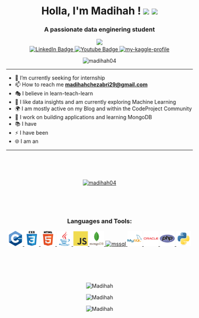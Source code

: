 <h1 align="center">Holla, I'm Madihah ! 
<img src="https://media.giphy.com/media/By0BVzrbAZ0Eo/giphy.gif" width="50px"/>
<img src="https://media.giphy.com/media/MGk7atGEkgm71ZAkTv/giphy.gif" width="50px"/></h1>
</h1>
<h3 align="center">A passionate data enginering student</h3>

<div id="header" align="center">
  <img src="https://media.giphy.com/media/3kPDmoWdBpQPNhCnUG/giphy.gif" width="300"/>
</div>

<div id="badges" align="center">
  <a href="https://www.linkedin.com/in/madihah-che-zabri-a25052204/">
    <img src="https://img.shields.io/badge/LinkedIn-blue?style=for-the-badge&logo=linkedin&logoColor=white" alt="LinkedIn Badge"/>
  </a>
  <a href="https://www.youtube.com/channel/UCx-OLj2d3vO16yEAH0tbxWA">
    <img src="https://img.shields.io/badge/YouTube-red?style=for-the-badge&logo=youtube&logoColor=white" alt="Youtube Badge"/>
  </a>
  <a href="https://www.kaggle.com/madihahutm">
    <img src="https://img.shields.io/badge/Kaggle-blue?style=for-the-badge&logo=kaggle&logoColor=white" alt="my-kaggle-profile"/>
  </a>
  
</div>

<p align="center"> <img src="https://komarev.com/ghpvc/?username=madihah04&label=Profile%20views&color=0e75b6&style=flat" alt="madihah04" /> </p>


<hr>

- 🔭 I’m currently seeking for internship
- 📫 How to reach me **madihahchezabri29@gmail.com**
- 🎭 I believe in learn-teach-learn</li>
- 🔭 I like data insights and am currently exploring Machine Learning</li>
- 🌍 I am mostly active on my Blog and within the CodeProject Community</li>
- 💬 I work on building applications and learning MongoDB</li>
- 📚 I have </li>
- ⚡  I have been </li>
- 🌐 I am an </li>

<hr>
<br>
<br>
<br>

<p align="center"> <a href="https://github.com/ryo-ma/github-profile-trophy"><img src="https://github-profile-trophy.vercel.app/?username=madihah04&column=7&margin-w=15&margin-h=15" alt="madihah04" /></a> </p>


<p align="center"> <a href="https://twitter.com/" target="blank"><img src="https://img.shields.io/twitter/follow/?logo=twitter&style=for-the-badge" alt="" /></a> </p>

<br>

<h3 align="center">Languages and Tools:</h3>
<p align="center"> <a href="https://www.w3schools.com/cpp/" target="_blank" rel="noreferrer"> <img src="https://raw.githubusercontent.com/devicons/devicon/master/icons/cplusplus/cplusplus-original.svg" alt="cplusplus" width="40" height="40"/> </a> <a href="https://www.w3schools.com/css/" target="_blank" rel="noreferrer"> <img src="https://raw.githubusercontent.com/devicons/devicon/master/icons/css3/css3-original-wordmark.svg" alt="css3" width="40" height="40"/> </a> <a href="https://www.w3.org/html/" target="_blank" rel="noreferrer"> <img src="https://raw.githubusercontent.com/devicons/devicon/master/icons/html5/html5-original-wordmark.svg" alt="html5" width="40" height="40"/> </a> <a href="https://www.java.com" target="_blank" rel="noreferrer"> <img src="https://raw.githubusercontent.com/devicons/devicon/master/icons/java/java-original.svg" alt="java" width="40" height="40"/> </a> <a href="https://developer.mozilla.org/en-US/docs/Web/JavaScript" target="_blank" rel="noreferrer"> <img src="https://raw.githubusercontent.com/devicons/devicon/master/icons/javascript/javascript-original.svg" alt="javascript" width="40" height="40"/> </a> <a href="https://www.mongodb.com/" target="_blank" rel="noreferrer"> <img src="https://raw.githubusercontent.com/devicons/devicon/master/icons/mongodb/mongodb-original-wordmark.svg" alt="mongodb" width="40" height="40"/> </a> <a href="https://www.microsoft.com/en-us/sql-server" target="_blank" rel="noreferrer"> <img src="https://www.svgrepo.com/show/303229/microsoft-sql-server-logo.svg" alt="mssql" width="40" height="40"/> </a> <a href="https://www.mysql.com/" target="_blank" rel="noreferrer"> <img src="https://raw.githubusercontent.com/devicons/devicon/master/icons/mysql/mysql-original-wordmark.svg" alt="mysql" width="40" height="40"/> </a> <a href="https://www.oracle.com/" target="_blank" rel="noreferrer"> <img src="https://raw.githubusercontent.com/devicons/devicon/master/icons/oracle/oracle-original.svg" alt="oracle" width="40" height="40"/> </a> <a href="https://www.php.net" target="_blank" rel="noreferrer"> <img src="https://raw.githubusercontent.com/devicons/devicon/master/icons/php/php-original.svg" alt="php" width="40" height="40"/> </a> <a href="https://www.python.org" target="_blank" rel="noreferrer"> <img src="https://raw.githubusercontent.com/devicons/devicon/master/icons/python/python-original.svg" alt="python" width="40" height="40"/> </a> </p>

<br>
<br>
<br>
<br>

<p align="center"> <img src="https://github-readme-stats.vercel.app/api/top-langs?username=madihah04&show_icons=true&locale=en&layout=compact&show_icons=true&theme=gotham" alt="Madihah" />

<p align="center"> <img src="https://github-readme-stats.vercel.app/api?username=madihah04&show_icons=true&theme=gotham" alt="Madihah" />

<p align="center"> <img src="https://github-readme-streak-stats.herokuapp.com/?user=madihah04&&show_icons=true&theme=gotham" alt="Madihah" />

<!--
**Madihah04/Madihah04** is a ✨ _special_ ✨ repository because its `README.md` (this file) appears on your GitHub profile.

Here are some ideas to get you started:

- 🔭 I’m currently working on ...
- 🌱 I’m currently learning ...
- 👯 I’m looking to collaborate on ...
- 🤔 I’m looking for help with ...
- 💬 Ask me about ...
- 📫 How to reach me: ...
- 😄 Pronouns: ...
- ⚡ Fun fact: ...
-->
